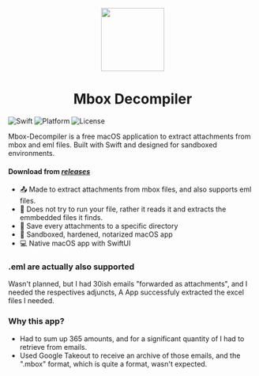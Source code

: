 <p align="center">
  <img src="https://github.com/Oil3/Mbox-Decompiler/assets/22565084/77abfb2f-e1cc-4eff-ae65-556dac3f5aa0" height="128">
  <h1 align="center">Mbox Decompiler</h1>
</p>



![Swift](https://img.shields.io/badge/Swift-5.3-orange.svg)
![Platform](https://img.shields.io/badge/Platform-macOS-lightgrey.svg)
![License](https://img.shields.io/badge/License-MIT-blue.svg)

Mbox-Decompiler is a free macOS application to extract attachments from mbox and eml files.
Built with Swift and designed for sandboxed environments.
#### Download from [_releases_](https://github.com/Oil3/Mbox-Decompiler/releases)  


- 📤 Made to extract attachments from mbox files, and also supports eml files.
- 🔀 Does not try to run your file, rather it reads it and extracts the emmbedded files it finds.
- 📎 Save every attachments to a specific directory
- 🛅 Sandboxed, hardened, notarized macOS app
- 💻 Native macOS app with SwiftUI

### .eml are actually also supported
Wasn't planned, but I had 30ish  emails "forwarded as attachments", and I needed the respectives adjuncts,  A App successfuly extracted the excel files I needed.

### Why this app?   

- Had to sum up 365 amounts, and for a significant quantity of I had to retrieve from  emails.
- Used Google Takeout to receive an archive of those emails, and the ".mbox" format, which is quite a format, wasn't expected.
